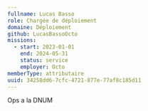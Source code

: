 ```yaml
---
fullname: Lucas Basso
role: Chargée de déploiement
domaine: Déploiement
github: LucasBassoOcto
missions:
  - start: 2023-01-01
    end: 2024-05-31
    status: service
    employer: Octo
memberType: attributaire
uuid: 34258dd6-7cfc-4721-877e-77af8c185d11
---
```

Ops a la DNUM